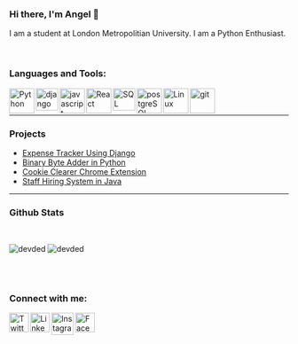 
### Hi there, I'm Angel 👋
I am a student at London Metropolitian University. I am a Python Enthusiast. 

<!--[<img align="center" alt="Twitter" width="1100px" src="https://www.internetcreation.net/wp-content/uploads/2015/04/banner-web-development.png" />][github] -->


<br />

<!-- <p>
<img src="https://komarev.com/ghpvc/?username=angeldhakal" alt="devded" />
</p>
<br /> -->

### Languages and Tools:

<!-- [<img align="left" alt="vscode" width="45px" src="https://1.bp.blogspot.com/-o4DFm8ezwIo/X1CZU2msEOI/AAAAAAAABAI/pkZ7ACL5OT0SICDfK8MdcyZvg7R0N1nXgCNcBGAsYHQ/s1024/vscode.png" />][github] -->

<!--[<img align="left" alt="html" width="45px" src="https://1.bp.blogspot.com/-tNNAljiQaKk/X1CZRzMNFaI/AAAAAAAAA_c/_TagpC3pYE0scbpGcoEhVF8dL-zFUzHngCNcBGAsYHQ/s320/html.png" />][github]
[<img align="left" alt="CSS" width="45px" src="https://1.bp.blogspot.com/-qpcxiXZFyqg/X1CZPYVssgI/AAAAAAAAA_A/0_fz6tlIq84pPeds2hBKcbaFDFTgM1bWgCNcBGAsYHQ/s320/css3.png" />][github]
<!--[<img align="left" alt="Typescript" width="45px" src="https://1.bp.blogspot.com/-n-o4kftqpSc/X1CZT34MC-I/AAAAAAAABAA/rsUiWPlnjeQKevLoPWcC-WtMGDoYuqwcgCNcBGAsYHQ/s320/ts.png" />][github] -->
<!--[<img align="left" alt="Node js" width="45px" src="https://1.bp.blogspot.com/-kJRmHSv5vMA/X1CZS7VvkxI/AAAAAAAAA_w/XNmN6MMTFfItvb3sQYQR0CdTZxVi7JVCQCNcBGAsYHQ/s320/node.png" />][github] -->

[<img align="left" alt="Python" width="45px" src="https://1.bp.blogspot.com/-KFAjr5kKuKM/X1CZTkFY3mI/AAAAAAAAA_8/tD6-xEYmRLcNehiWqcN9qFIUTI3D09skACNcBGAsYHQ/s320/python.png" />][github]

[<img align="left" alt="django" width="40px" src="https://1.bp.blogspot.com/-QCrYJ9yqgNM/X1CZPqaTQdI/AAAAAAAAA_E/McWTdhbbRXculX-oXibT2_x2c3MObIYFwCNcBGAsYHQ/s320/django.png" />][github]

[<img align="left" alt="javascript" width="45px" src="https://1.bp.blogspot.com/-_J_luuLTssY/X1CZSDLOsTI/AAAAAAAAA_k/P19c18i6zy0KNsU4N_shi1tnUOem0nrvQCNcBGAsYHQ/s320/js.png" />][github]

[<img align="left" alt="React" width="45px" src="https://1.bp.blogspot.com/-7vPr1nMVp94/X1CZTtevT1I/AAAAAAAAA_4/V4ZPCdbi_iUz5f_IVZ904pRIFWrvGQ3pACNcBGAsYHQ/s320/react.png" />][github]

[<img align="left" alt="SQL" width="40px" src="https://1.bp.blogspot.com/-Jpvw5_Bg_Qk/X1CZPm8zb4I/AAAAAAAAA_I/RLZpT3s8D1cMT5oO5K1wVLeTtybHR1PwwCNcBGAsYHQ/s320/db.png" />][github]
[<img align="left" alt="postgreSQL" width="45px" src="https://1.bp.blogspot.com/-N36eWpvpDL8/X1CZTIugmhI/AAAAAAAAA_0/QBUXRByN_i4TOwvBJD3eeuk6Qd_IYddlQCNcBGAsYHQ/s320/postgres.png" />][github]
[<img align="left" alt="Linux" width="45px" src="https://1.bp.blogspot.com/-jTvyNlgJzwI/X1CZS1n-x8I/AAAAAAAAA_s/ZgLT8E6JCL0Gbmf3OC-TUwHEg1fb5b_5ACNcBGAsYHQ/s320/linux.png" />][github]
[<img align="left" alt="git" width="45px" src="https://1.bp.blogspot.com/-1orgmeq3Klg/X1CZQWQ431I/AAAAAAAAA_Q/l5Pb3RunCckA4lkHkyqiLLYIrxHwZbHIwCNcBGAsYHQ/s320/git.png" />][github]
<!--
[<img align="left" alt="github" width="45px" src="https://1.bp.blogspot.com/-pRYToi2SxRU/X1CZQnlxKII/AAAAAAAAA_U/nnpKYkbfWiMVLLEipl5H_QLJW019cjBqACNcBGAsYHQ/s320/github.png" />][github]
-->
<br/>
<br/>

---

### Projects

- [Expense Tracker Using Django][expense-tracker]
- [Binary Byte Adder in Python][byte-adder]
- [Cookie Clearer Chrome Extension][cookie-clearer]
- [Staff Hiring System in Java][staff-hiring]

---

### Github Stats

<br/>
<p align="left">
<img src="https://github-readme-stats.vercel.app/api?username=angeldhakal&show_icons=true&hide=contribs" alt="devded" />

<img src="https://github-readme-stats.anuraghazra1.vercel.app/api/top-langs/?username=angeldhakal&layout=compact" alt="devded" />
</p>
<!--
[![](https://raw.githubusercontent.com/AngelDhakal/AngelDhakal/master/profile-summary-card-output/vue/1-repos-per-language.svg)](https://github.com/vn7n24fzkq/github-profile-summary-cards)
-->

<br/>
<br/>

### Connect with me:

<!-- [<img align="left" alt="anjaldhakal.com.np" width="35px" src="https://www.pngitem.com/pimgs/m/529-5296115_logo-icon-web-png-png-download-transparent-background.png" />][website] -->

[<img align="left" alt="Twitter" width="35px" src="https://logodownload.org/wp-content/uploads/2014/09/twitter-logo-2-1.png" />][twitter]
[<img align="left" alt="LinkedIn" width="35px" src="https://image.flaticon.com/icons/png/512/174/174857.png" />][linkedin]
[<img align="left" alt="Instagram" width="40px" src="https://instagram-brand.com/wp-content/themes/ig-branding/assets/images/ig-logo-email.png" />][instagram]
[<img align="left" alt="Facebook" width="35px" src="https://www.freepnglogos.com/uploads/facebook-logo-icon/facebook-logo-icon-file-facebook-icon-svg-wikimedia-commons-4.png" />][facebook]

<br />
<br />

[website]: https://anjaldhakal.com.np
[twitter]: https://twitter.com/AnjalDhakal2
[instagram]: https://www.instagram.com/anjal_dkl/
[linkedin]: https://www.linkedin.com/in/angeldhakal/
[facebook]: https://www.facebook.com/anjal.dhakal.96/
[github]: https://github.com/AngelDhakal

<!-- Project Links -->

[todo-node]: https://github.com/AngelDhakal/todo-application-node
[expense-tracker]: https://github.com/AngelDhakal/Expense-Tracker
[byte-adder]: https://github.com/AngelDhakal/byte-adder
[cookie-clearer]: https://github.com/AngelDhakal/sesion-clear-extension
[staff-hiring]: https://github.com/AngelDhakal/staff-hiring-system
